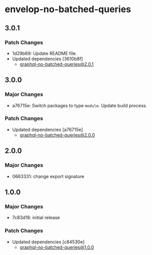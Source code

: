 # envelop-no-batched-queries

## 3.0.1

### Patch Changes

- 1d29b69: Update README file.
- Updated dependencies [3610b8f]
  - graphql-no-batched-queries@2.0.1

## 3.0.0

### Major Changes

- a76715e: Switch packages to type `module`. Update build process.

### Patch Changes

- Updated dependencies [a76715e]
  - graphql-no-batched-queries@2.0.0

## 2.0.0

### Major Changes

- 0663331: change export signature

## 1.0.0

### Major Changes

- 7c83d18: initial release

### Patch Changes

- Updated dependencies [c84530e]
  - graphql-no-batched-queries@1.0.0
